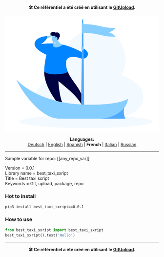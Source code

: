 <p align="center"><b>🛠️ Ce référentiel a été créé en utilisant le <a href="https://gitupload.com">GitUpload</a>.</b></p>
<p align="center"><a href="https://gitupload.com"><img src="https://github.com/markolofsen/best_taxi_sxript//blob/master/.banners/banner_fr.png?raw=1" /></a></p>
<p align="center"><b>Languages:</b><br /><a href="https://github.com/markolofsen/best_taxi_sxript/blob/master/README_de.md">Deutsch</a> | <a href="https://github.com/markolofsen/best_taxi_sxript/blob/master/README.md">English</a> | <a href="https://github.com/markolofsen/best_taxi_sxript/blob/master/README_es.md">Spanish</a> | <b>French</b> | <a href="https://github.com/markolofsen/best_taxi_sxript/blob/master/README_it.md">Italian</a> | <a href="https://github.com/markolofsen/best_taxi_sxript/blob/master/README_ru.md">Russian</a></p>

---

Sample variable for repo: [[any_repo_var]]

Version = 0.0.1 <br />
Library name = best_taxi_sxript <br />
Title = Best taxi script <br />
Keywords = Git,  upload,  package,  repo <br />

### Hot to install

```sh
pip3 install best_taxi_sxript==0.0.1
```
                    

### How to use

```python
from best_taxi_sxript import best_taxi_sxript
best_taxi_sxript().test('Hello')
```
                

    

---

<p align="center"><b>🛠️ Ce référentiel a été créé en utilisant le <a href="https://gitupload.com">GitUpload</a>.</b></p>